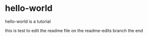 # hello-world
hello-world is a tutorial

this is test to edit the readme file on the readme-edits branch
the end
